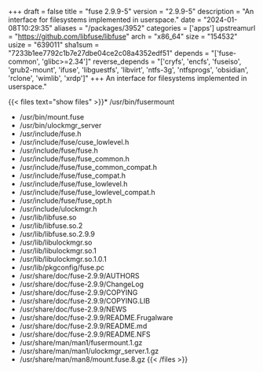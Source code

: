 +++
draft = false
title = "fuse 2.9.9-5"
version = "2.9.9-5"
description = "An interface for filesystems implemented in userspace."
date = "2024-01-08T10:29:35"
aliases = "/packages/3952"
categories = ['apps']
upstreamurl = "https://github.com/libfuse/libfuse"
arch = "x86_64"
size = "154532"
usize = "639011"
sha1sum = "7233b1ee7792c1b7e27dbe04ce2c08a4352edf51"
depends = "['fuse-common', 'glibc>=2.34']"
reverse_depends = "['cryfs', 'encfs', 'fuseiso', 'grub2-mount', 'ifuse', 'libguestfs', 'libvirt', 'ntfs-3g', 'ntfsprogs', 'obsidian', 'rclone', 'wimlib', 'xrdp']"
+++
An interface for filesystems implemented in userspace."

{{< files text="show files" >}}* /usr/bin/fusermount
* /usr/bin/mount.fuse
* /usr/bin/ulockmgr_server
* /usr/include/fuse.h
* /usr/include/fuse/cuse_lowlevel.h
* /usr/include/fuse/fuse.h
* /usr/include/fuse/fuse_common.h
* /usr/include/fuse/fuse_common_compat.h
* /usr/include/fuse/fuse_compat.h
* /usr/include/fuse/fuse_lowlevel.h
* /usr/include/fuse/fuse_lowlevel_compat.h
* /usr/include/fuse/fuse_opt.h
* /usr/include/ulockmgr.h
* /usr/lib/libfuse.so
* /usr/lib/libfuse.so.2
* /usr/lib/libfuse.so.2.9.9
* /usr/lib/libulockmgr.so
* /usr/lib/libulockmgr.so.1
* /usr/lib/libulockmgr.so.1.0.1
* /usr/lib/pkgconfig/fuse.pc
* /usr/share/doc/fuse-2.9.9/AUTHORS
* /usr/share/doc/fuse-2.9.9/ChangeLog
* /usr/share/doc/fuse-2.9.9/COPYING
* /usr/share/doc/fuse-2.9.9/COPYING.LIB
* /usr/share/doc/fuse-2.9.9/NEWS
* /usr/share/doc/fuse-2.9.9/README.Frugalware
* /usr/share/doc/fuse-2.9.9/README.md
* /usr/share/doc/fuse-2.9.9/README.NFS
* /usr/share/man/man1/fusermount.1.gz
* /usr/share/man/man1/ulockmgr_server.1.gz
* /usr/share/man/man8/mount.fuse.8.gz
{{< /files >}}
